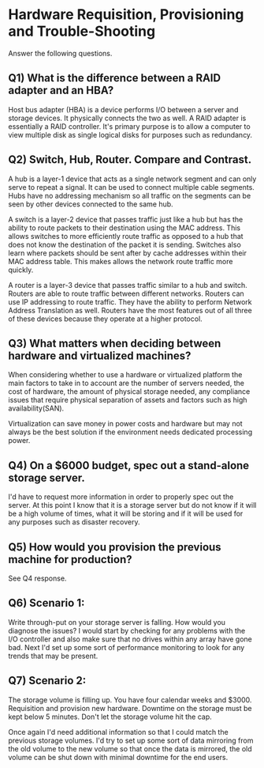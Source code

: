 Hardware Requisition, Provisioning and Trouble-Shooting
=======================================================

Answer the following questions.

Q1) What is the difference between a RAID adapter and an HBA?
-------------------------------------------------------------
Host bus adapter (HBA) is a device performs I/O between a server and storage devices. It physically connects the two as well.
A RAID adapter is essentially a RAID controller. It's primary purpose is to allow a computer to view multiple disk as single logical disks for purposes such as redundancy. 

Q2) Switch, Hub, Router. Compare and Contrast.
----------------------------------------------
A hub is a layer-1 device that acts as a single network segment and can only serve to repeat a signal. It can be used to connect multiple cable segments. Hubs have no addressing mechanism so all traffic on the segments can be seen by other devices connected to the same hub. 

A switch is a layer-2 device that passes traffic just like a hub but has the ability to route packets to their destination using the MAC address. This allows switches to more efficiently route traffic as opposed to a hub that does not know the destination of the packet it is sending. Switches also learn where packets should be sent after by cache addresses within their MAC address table. This makes allows the network route traffic more quickly.

A router is a layer-3 device that passes traffic similar to a hub and switch. Routers are able to route traffic between different networks. Routers can use IP addressing to route traffic. They have the ability to perform Network Address Translation as well. Routers have the most features out of all three of these devices because they operate at a higher protocol. 

Q3) What matters when deciding between hardware and virtualized machines?
-------------------------------------------------------------------------
When considering whether to use a hardware or virtualized platform the main factors to take in to account are the number of servers needed, the cost of hardware, the amount of physical storage needed, any compliance issues that require physical separation of assets and factors such as high availability(SAN).

Virtualization can save money in power costs and hardware but may not always be the best solution if the environment needs dedicated processing power.

Q4) On a $6000 budget, spec out a stand-alone storage server.
-------------------------------------------------------------
I'd have to request more information in order to properly spec out the server. At this point I know that it is a storage server but do not know if it will be a high volume of times, what it will be storing and if it will be used for any purposes such as disaster recovery.

Q5) How would you provision the previous machine for production?
----------------------------------------------------------------
See Q4 response.

Q6) Scenario 1:
---------------
Write through-put on your storage server is falling. How would you diagnose the issues?
I would start by checking for any problems with the I/O controller and also make sure that no drives within any array have gone bad. Next I'd set up some sort of performance monitoring to look for any trends that may be present.

Q7) Scenario 2:
---------------
The storage volume is filling up. You have four calendar weeks and $3000. Requisition and provision new hardware. Downtime on the storage must be kept below 5 minutes. Don't let the storage volume hit the cap.

Once again I'd need additional information so that I could match the previous storage volumes. I'd try to set up some sort of data mirroring from the old volume to the new volume so that once the data is mirrored, the old volume can be shut down with minimal downtime for the end users.
